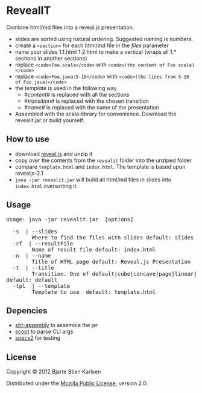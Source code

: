 # RevealIT

Combine html/md files into a reveal.js presentation. 


- slides are sorted using natural ordering. Suggested naming is numbers.
- create a `<section>` for each html/md file in the _files_ parameter
- name your slides 1.1.html 1.2.html to make a vertical (wraps all 1.* sections in another sections)
- replace `<code>Foo.scala</code>` with `<code>(the content of Foo.scala)</code>`
- replace `<code>Foo.java:5-10</code>` with `<code>(the lines from 5-10 of Foo.java)</code>`
- the _template_ is used in the following way
  - _#content#_ is replaced with all the sections
  - _#transition#_ is replaced with the chosen transition
  - _#name#_ is replaced with the name of the presentation 
 - Assembled with the scala-library for convenience. Download the
revealit.jar or build yourself.

## How to use

 - download [reveal.js](https://github.com/hakimel/reveal.js/downloads) and unzip it
 - copy over the contents from the `revealit` folder into the unziped folder
 - compare `template.html` and `index.html`. The template is based upon revealjs-2.1
 - `java -jar revealit.jar` will build all html/md files in slides into `index.html` overwriting it.

## Usage
<pre>Usage: java -jar revealit.jar  [options] 

  -s <value> | --slides <value>
        Where to find the files with slides default: slides
  -rf <value> | --resultFile <value>
        Name of result file default: index.html
  -n <value> | --name <value>
        Title of HTML page default: Reveal.js Presentation
  -t <value> | --title <value>
        Transition. One of default|cube|concave|page|linear|zoom|none
default: default
  -tpl <value> | --template <value>
        Template to use  default: template.html
</pre>
## Depencies
 - [sbt-assembly](https://github.com/sbt/sbt-assembly) to assemble the jar
 - [scopt](https://github.com/scopt/scopt) to parse CLI args
 - [specs2](http://etorreborre.github.com/specs2/) for testing

## License

Copyright © 2012 Bjarte Stien Karlsen

Distributed under the
[Mozilla Public License](http://mozilla.org/MPL/2.0/), version 2.0.

